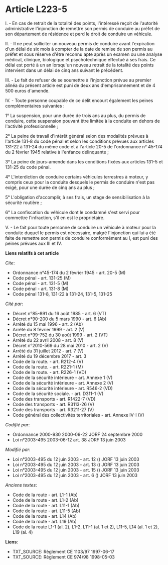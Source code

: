 # Article L223-5

I. - En cas de retrait de la totalité des points, l'intéressé reçoit de l'autorité administrative l'injonction de remettre
son permis de conduire au préfet de son département de résidence et perd le droit de conduire un véhicule.

II. - Il ne peut solliciter un nouveau permis de conduire avant l'expiration d'un délai de six mois à compter de la date de
remise de son permis au préfet et sous réserve d'être reconnu apte après un examen ou une analyse médical, clinique,
biologique et psychotechnique effectué à ses frais. Ce délai est porté à un an lorsqu'un nouveau retrait de la totalité des
points intervient dans un délai de cinq ans suivant le précédent.

III. - Le fait de refuser de se soumettre à l'injonction prévue au premier alinéa du présent article est puni de deux ans
d'emprisonnement et de 4 500 euros d'amende.

IV. - Toute personne coupable de ce délit encourt également les peines complémentaires suivantes :

1° La suspension, pour une durée de trois ans au plus, du permis de conduire, cette suspension pouvant être limitée à la
conduite en dehors de l'activité professionnelle ;

2° La peine de travail d'intérêt général selon des modalités prévues à l'article 131-8 du code pénal et selon les conditions
prévues aux articles 131-22 à 131-24 du même code et à l'article 20-5 de l'ordonnance n° 45-174 du 2 février 1945 relative à
l'enfance délinquante ;

3° La peine de jours-amende dans les conditions fixées aux articles 131-5 et 131-25 du code pénal.

4° L'interdiction de conduire certains véhicules terrestres à moteur, y compris ceux pour la conduite desquels le permis de
conduire n'est pas exigé, pour une durée de cinq ans au plus ;

5° L'obligation d'accomplir, à ses frais, un stage de sensibilisation à la sécurité routière ;

6° La confiscation du véhicule dont le condamné s'est servi pour commettre l'infraction, s'il en est le propriétaire.

V. - Le fait pour toute personne de conduire un véhicule à moteur pour la conduite duquel le permis est nécessaire, malgré
l'injonction qui lui a été faite de remettre son permis de conduire conformément au I, est puni des peines prévues aux III et
IV.

**Liens relatifs à cet article**

_Cite_:

  - Ordonnance n°45-174 du 2 février 1945 - art. 20-5 (M)
  - Code pénal - art. 131-25 (M)
  - Code pénal - art. 131-5 (M)
  - Code pénal - art. 131-8 (M)
  - Code pénal 131-8, 131-22 à 131-24, 131-5, 131-25

_Cité par_:

  - Décret n°85-891 du 16 août 1985 - art. 6 (VT)
  - Décret n°90-200 du 5 mars 1990 - art. 6 (Ab)
  - Arrêté du 15 mai 1996 - art. 2 (Ab)
  - Arrêté du 8 février 1999 - art. 2 (V)
  - Décret n°99-752 du 30 août 1999 - art. 2 (VT)
  - Arrêté du 22 avril 2008 - art. 8 (V)
  - Décret n°2010-569 du 28 mai 2010 - art. 2 (V)
  - Arrêté du 31 juillet 2012 - art. 7 (V)
  - Arrêté du 19 décembre 2017 - art. 3
  - Code de la route. - art. R212-4 (V)
  - Code de la route. - art. R221-1 (M)
  - Code de la route. - art. R226-1 (VD)
  - Code de la sécurité intérieure - art. Annexe 1 (V)
  - Code de la sécurité intérieure - art. Annexe 2 (V)
  - Code de la sécurité intérieure - art. R546-2 (VD)
  - Code de la sécurité sociale. - art. D311-1 (V)
  - Code des transports - art. R1422-7 (VD)
  - Code des transports - art. R3113-26 (V)
  - Code des transports - art. R3211-27 (V)
  - Code général des collectivités territoriales - art. Annexe IV-I (V)

_Codifié par_:

  - Ordonnance 2000-930 2000-09-22 JORF 24 septembre 2000
  - Loi n°2003-495 2003-06-12 art. 38 JORF 13 juin 2003

_Modifié par_:

  - Loi n°2003-495 du 12 juin 2003 - art. 12 () JORF 13 juin 2003
  - Loi n°2003-495 du 12 juin 2003 - art. 13 () JORF 13 juin 2003
  - Loi n°2003-495 du 12 juin 2003 - art. 15 () JORF 13 juin 2003
  - Loi n°2003-495 du 12 juin 2003 - art. 6 () JORF 13 juin 2003

_Anciens textes_:

  - Code de la route - art. L1-1 (Ab)
  - Code de la route - art. L1-2 (Ab)
  - Code de la route - art. L11-1 (Ab)
  - Code de la route - art. L11-5 (Ab)
  - Code de la route - art. L14 (Ab)
  - Code de la route - art. L19 (Ab)
  - Code de la route L1-1 (al. 2), L1-2, L11-1 (al. 1 et 2), L11-5, L14 (al. 1 et 2), L19 (al. 4)

**Liens**:

  - TXT_SOURCE: Règlement CE 1103/97 1997-06-17
  - TXT_SOURCE: Règlement CE 974/98 1998-05-03
